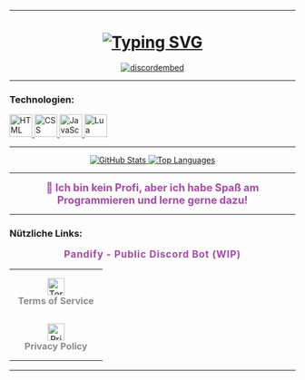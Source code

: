 <hr>
<h1 align="center">
	<a href="#">
		<img src="https://readme-typing-svg.herokuapp.com?font=Arial&weight=500&size=30&pause=1000&color=8A8A8A&center=true&vCenter=true&width=435&lines=%F0%9F%91%8B+Servus%2C+I'm+Panda;%F0%9F%A4%96+I'm+the+developer+of+Pandify" alt="Typing SVG" />
	</a>
</h1>

<div align="center">
	<a href="#" target="_blank">
		<img src="https://discord.c99.nl/widget/theme-4/364088330616569866.png" alt="discordembed">
	</a>
</div>
<hr>
<h3 align="left">Technologien:</h3>
<p>
	<a href="https://www.w3schools.com/html/" target="_blank" rel="noreferrer">
		<img src="https://cdn.jsdelivr.net/gh/devicons/devicon/icons/html5/html5-original.svg" alt="HTML" width="40" height="40">
	</a>
	<a href="https://www.w3schools.com/css/" target="_blank" rel="noreferrer">
		<img src="https://cdn.jsdelivr.net/gh/devicons/devicon/icons/css3/css3-original.svg" alt="CSS" width="40" height="40">
	</a>
	<a href="https://www.javascript.com/" target="_blank" rel="noreferrer">
		<img src="https://cdn.jsdelivr.net/gh/devicons/devicon/icons/javascript/javascript-original.svg" alt="JavaScript" width="40" height="40">
	</a>
	<a href="https://www.lua.org/" target="_blank" rel="noreferrer">
		<img src="https://cdn.jsdelivr.net/gh/devicons/devicon/icons/lua/lua-original.svg" alt="Lua" width="40" height="40">
	</a>
</p>
<hr>
<p align="center">
	<a href="https://github-readme-stats.vercel.app/api?username=PandaHDT&show_icons=true&theme=dark" target="_blank">
		<img src="https://github-readme-stats.vercel.app/api?username=PandaHDT&show_icons=true&theme=dark" alt="GitHub Stats">
	</a>
	<a href="https://github-readme-stats.vercel.app/api/top-langs/?username=PandaHDT&layout=compact&theme=dark" target="_blank">
		<img src="https://github-readme-stats.vercel.app/api/top-langs/?username=PandaHDT&layout=compact&theme=dark" alt="Top Languages">
	</a>
</p>

<hr>

<div align="center">
	<span style="font-size:1.3em; color:#A848A6; font-weight:bold;">
		🚀 Ich bin kein Profi, aber ich habe Spaß am Programmieren und lerne gerne dazu!
	</span>
</div>

<hr>
<h3 align="left">Nützliche Links:</h3>
<div align="center">
	<span style="font-size:1.2em;font-weight:bold;color:#A848A6;letter-spacing:1px;">Pandify - Public Discord Bot (WIP)</span>
</div>
<div align="center" style="margin-top:10px;">
	<table>
		<tr>
			<td align="center" style="padding: 15px;">
				<a href="https://pandahdt.de/pandify/terms-of-service/" target="_blank" style="text-decoration: none;">
					<img src="https://img.icons8.com/ios-filled/50/8A8A8A/document--v1.png" alt="Terms Icon" width="30" height="30"><br>
					<span style="color:#8A8A8A;font-weight:bold;">Terms of Service</span>
				</a>
			</td>
		</tr>
		<tr>
			<td align="center" style="padding: 15px;">
				<a href="https://pandahdt.de/pandify/privacy-policy/" target="_blank" style="text-decoration: none;">
					<img src="https://img.icons8.com/ios-filled/50/8A8A8A/privacy.png" alt="Privacy Icon" width="30" height="30"><br>
					<span style="color:#8A8A8A;font-weight:bold;">Privacy Policy</span>
				</a>
			</td>
		</tr>
	</table>
</div>
<hr>
